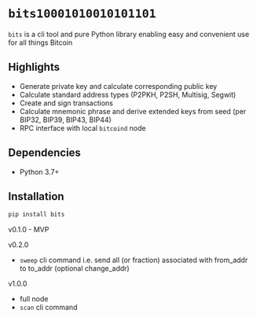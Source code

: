 # `bits10001010010101101`

`bits` is a cli tool and pure Python library enabling easy and convenient use for all things Bitcoin

## Highlights

- Generate private key and calculate corresponding public key
- Calculate standard address types (P2PKH, P2SH, Multisig, Segwit)
- Create and sign transactions
- Calculate mnemonic phrase and derive extended keys from seed (per BIP32, BIP39, BIP43, BIP44)
- RPC interface with local `bitcoind` node

## Dependencies

- Python 3.7+

## Installation

```bash
pip install bits
```

v0.1.0 - MVP

v0.2.0

- `sweep` cli command i.e. send all (or fraction) associated with from_addr to  to_addr (optional change_addr)

v1.0.0

- full node
- `scan` cli command
